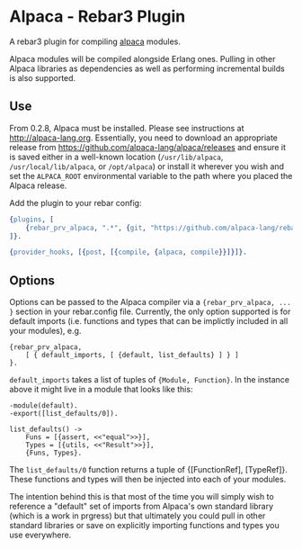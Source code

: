 Alpaca - Rebar3 Plugin
=====

A rebar3 plugin for compiling [alpaca](https://github.com/alpaca-lang/alpaca) modules.

Alpaca modules will be compiled alongside Erlang ones. Pulling in other Alpaca 
libraries as dependencies as well as performing incremental builds is also supported.

Use
---

From 0.2.8, Alpaca must be installed. Please see instructions at http://alpaca-lang.org.
Essentially, you need to download an appropriate release from 
https://github.com/alpaca-lang/alpaca/releases and ensure it is saved either in a well-known
location (`/usr/lib/alpaca`, `/usr/local/lib/alpaca`, or `/opt/alpaca`) or install it
wherever you wish and set the `ALPACA_ROOT` environmental variable to the path where you
placed the Alpaca release.

Add the plugin to your rebar config:

```erlang
{plugins, [
    {rebar_prv_alpaca, ".*", {git, "https://github.com/alpaca-lang/rebar_prv_alpaca.git", {branch, "master"}}}
]}.

{provider_hooks, [{post, [{compile, {alpaca, compile}}]}]}.
```


Options
---

Options can be passed to the Alpaca compiler via a `{rebar_prv_alpaca, ... }` section in your rebar.config
file. Currently, the only option supported is for default imports (i.e. functions and types that can be
implictly included in all your modules), e.g.

```
{rebar_prv_alpaca, 
	[ { default_imports, [ {default, list_defaults} ] } ]
}.
```

`default_imports` takes a list of tuples of `{Module, Function}`. In the instance above
it might live in a module that looks like this:

```
-module(default).
-export([list_defaults/0]).

list_defaults() ->
    Funs = [{assert, <<"equal">>}],
    Types = [{utils, <<"Result">>}],
    {Funs, Types}.
```

The `list_defaults/0` function returns a tuple of {[FunctionRef], [TypeRef]}.
These functions and types will then be injected into each of your modules.

The intention behind this is that most of the time you will simply wish to
reference a "default" set of imports from Alpaca's own standard library (which
is a work in prgress) but that ultimately you could pull in other standard
libraries or save on explicitly importing functions and types you use 
everywhere.
